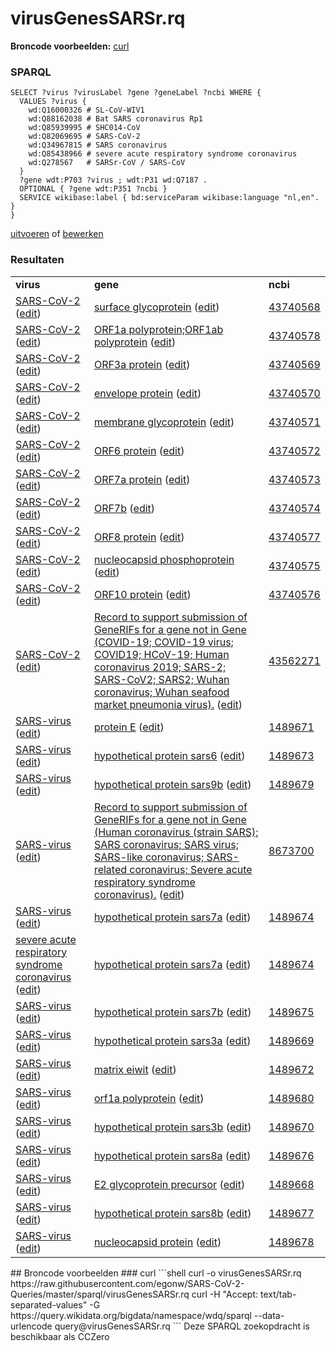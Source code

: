 # virusGenesSARSr.rq
**Broncode voorbeelden:** [curl](#curl)
### SPARQL
```sparql
SELECT ?virus ?virusLabel ?gene ?geneLabel ?ncbi WHERE {
  VALUES ?virus {
    wd:Q16000326 # SL-CoV-WIV1
    wd:Q88162038 # Bat SARS coronavirus Rp1
    wd:Q85939995 # SHC014-CoV
    wd:Q82069695 # SARS-CoV-2
    wd:Q34967815 # SARS coronavirus
    wd:Q85438966 # severe acute respiratory syndrome coronavirus
    wd:Q278567   # SARSr-CoV / SARS-CoV
  }
  ?gene wdt:P703 ?virus ; wdt:P31 wd:Q7187 .
  OPTIONAL { ?gene wdt:P351 ?ncbi }
  SERVICE wikibase:label { bd:serviceParam wikibase:language "nl,en". }
}
```
[uitvoeren](https://query.wikidata.org/embed.html#SELECT%20%3Fvirus%20%3FvirusLabel%20%3Fgene%20%3FgeneLabel%20%3Fncbi%20WHERE%20%7B%0A%20%20VALUES%20%3Fvirus%20%7B%0A%20%20%20%20wd%3AQ16000326%20%23%20SL-CoV-WIV1%0A%20%20%20%20wd%3AQ88162038%20%23%20Bat%20SARS%20coronavirus%20Rp1%0A%20%20%20%20wd%3AQ85939995%20%23%20SHC014-CoV%0A%20%20%20%20wd%3AQ82069695%20%23%20SARS-CoV-2%0A%20%20%20%20wd%3AQ34967815%20%23%20SARS%20coronavirus%0A%20%20%20%20wd%3AQ85438966%20%23%20severe%20acute%20respiratory%20syndrome%20coronavirus%0A%20%20%20%20wd%3AQ278567%20%20%20%23%20SARSr-CoV%20%2F%20SARS-CoV%0A%20%20%7D%0A%20%20%3Fgene%20wdt%3AP703%20%3Fvirus%20%3B%20wdt%3AP31%20wd%3AQ7187%20.%0A%20%20OPTIONAL%20%7B%20%3Fgene%20wdt%3AP351%20%3Fncbi%20%7D%0A%20%20SERVICE%20wikibase%3Alabel%20%7B%20bd%3AserviceParam%20wikibase%3Alanguage%20%22nl%2Cen%22.%20%7D%0A%7D%0A) of [bewerken](https://query.wikidata.org/#SELECT%20%3Fvirus%20%3FvirusLabel%20%3Fgene%20%3FgeneLabel%20%3Fncbi%20WHERE%20%7B%0A%20%20VALUES%20%3Fvirus%20%7B%0A%20%20%20%20wd%3AQ16000326%20%23%20SL-CoV-WIV1%0A%20%20%20%20wd%3AQ88162038%20%23%20Bat%20SARS%20coronavirus%20Rp1%0A%20%20%20%20wd%3AQ85939995%20%23%20SHC014-CoV%0A%20%20%20%20wd%3AQ82069695%20%23%20SARS-CoV-2%0A%20%20%20%20wd%3AQ34967815%20%23%20SARS%20coronavirus%0A%20%20%20%20wd%3AQ85438966%20%23%20severe%20acute%20respiratory%20syndrome%20coronavirus%0A%20%20%20%20wd%3AQ278567%20%20%20%23%20SARSr-CoV%20%2F%20SARS-CoV%0A%20%20%7D%0A%20%20%3Fgene%20wdt%3AP703%20%3Fvirus%20%3B%20wdt%3AP31%20wd%3AQ7187%20.%0A%20%20OPTIONAL%20%7B%20%3Fgene%20wdt%3AP351%20%3Fncbi%20%7D%0A%20%20SERVICE%20wikibase%3Alabel%20%7B%20bd%3AserviceParam%20wikibase%3Alanguage%20%22nl%2Cen%22.%20%7D%0A%7D%0A)


### Resultaten
<table>
  <tr>
    <td><b>virus</b></td>
    <td><b>gene</b></td>
    <td><b>ncbi</b></td>
  </tr>
  <tr>
    <td><a href="https://scholia.toolforge.org/Q82069695">SARS-CoV-2</a> (<a href="http://www.wikidata.org/entity/Q82069695">edit</a>)</td>
    <td><a href="https://scholia.toolforge.org/Q88000922">surface glycoprotein</a> (<a href="http://www.wikidata.org/entity/Q88000922">edit</a>)</td>
    <td><a href="https://www.ncbi.nlm.nih.gov/taxonomy/43740568">43740568</a></td>
  </tr>
  <tr>
    <td><a href="https://scholia.toolforge.org/Q82069695">SARS-CoV-2</a> (<a href="http://www.wikidata.org/entity/Q82069695">edit</a>)</td>
    <td><a href="https://scholia.toolforge.org/Q88088053">ORF1a polyprotein;ORF1ab polyprotein</a> (<a href="http://www.wikidata.org/entity/Q88088053">edit</a>)</td>
    <td><a href="https://www.ncbi.nlm.nih.gov/taxonomy/43740578">43740578</a></td>
  </tr>
  <tr>
    <td><a href="https://scholia.toolforge.org/Q82069695">SARS-CoV-2</a> (<a href="http://www.wikidata.org/entity/Q82069695">edit</a>)</td>
    <td><a href="https://scholia.toolforge.org/Q88088595">ORF3a protein</a> (<a href="http://www.wikidata.org/entity/Q88088595">edit</a>)</td>
    <td><a href="https://www.ncbi.nlm.nih.gov/taxonomy/43740569">43740569</a></td>
  </tr>
  <tr>
    <td><a href="https://scholia.toolforge.org/Q82069695">SARS-CoV-2</a> (<a href="http://www.wikidata.org/entity/Q82069695">edit</a>)</td>
    <td><a href="https://scholia.toolforge.org/Q88088888">envelope protein</a> (<a href="http://www.wikidata.org/entity/Q88088888">edit</a>)</td>
    <td><a href="https://www.ncbi.nlm.nih.gov/taxonomy/43740570">43740570</a></td>
  </tr>
  <tr>
    <td><a href="https://scholia.toolforge.org/Q82069695">SARS-CoV-2</a> (<a href="http://www.wikidata.org/entity/Q82069695">edit</a>)</td>
    <td><a href="https://scholia.toolforge.org/Q88089048">membrane glycoprotein</a> (<a href="http://www.wikidata.org/entity/Q88089048">edit</a>)</td>
    <td><a href="https://www.ncbi.nlm.nih.gov/taxonomy/43740571">43740571</a></td>
  </tr>
  <tr>
    <td><a href="https://scholia.toolforge.org/Q82069695">SARS-CoV-2</a> (<a href="http://www.wikidata.org/entity/Q82069695">edit</a>)</td>
    <td><a href="https://scholia.toolforge.org/Q88089203">ORF6 protein</a> (<a href="http://www.wikidata.org/entity/Q88089203">edit</a>)</td>
    <td><a href="https://www.ncbi.nlm.nih.gov/taxonomy/43740572">43740572</a></td>
  </tr>
  <tr>
    <td><a href="https://scholia.toolforge.org/Q82069695">SARS-CoV-2</a> (<a href="http://www.wikidata.org/entity/Q82069695">edit</a>)</td>
    <td><a href="https://scholia.toolforge.org/Q88089283">ORF7a protein</a> (<a href="http://www.wikidata.org/entity/Q88089283">edit</a>)</td>
    <td><a href="https://www.ncbi.nlm.nih.gov/taxonomy/43740573">43740573</a></td>
  </tr>
  <tr>
    <td><a href="https://scholia.toolforge.org/Q82069695">SARS-CoV-2</a> (<a href="http://www.wikidata.org/entity/Q82069695">edit</a>)</td>
    <td><a href="https://scholia.toolforge.org/Q88089438">ORF7b</a> (<a href="http://www.wikidata.org/entity/Q88089438">edit</a>)</td>
    <td><a href="https://www.ncbi.nlm.nih.gov/taxonomy/43740574">43740574</a></td>
  </tr>
  <tr>
    <td><a href="https://scholia.toolforge.org/Q82069695">SARS-CoV-2</a> (<a href="http://www.wikidata.org/entity/Q82069695">edit</a>)</td>
    <td><a href="https://scholia.toolforge.org/Q88089552">ORF8 protein</a> (<a href="http://www.wikidata.org/entity/Q88089552">edit</a>)</td>
    <td><a href="https://www.ncbi.nlm.nih.gov/taxonomy/43740577">43740577</a></td>
  </tr>
  <tr>
    <td><a href="https://scholia.toolforge.org/Q82069695">SARS-CoV-2</a> (<a href="http://www.wikidata.org/entity/Q82069695">edit</a>)</td>
    <td><a href="https://scholia.toolforge.org/Q88089689">nucleocapsid phosphoprotein</a> (<a href="http://www.wikidata.org/entity/Q88089689">edit</a>)</td>
    <td><a href="https://www.ncbi.nlm.nih.gov/taxonomy/43740575">43740575</a></td>
  </tr>
  <tr>
    <td><a href="https://scholia.toolforge.org/Q82069695">SARS-CoV-2</a> (<a href="http://www.wikidata.org/entity/Q82069695">edit</a>)</td>
    <td><a href="https://scholia.toolforge.org/Q88089847">ORF10 protein</a> (<a href="http://www.wikidata.org/entity/Q88089847">edit</a>)</td>
    <td><a href="https://www.ncbi.nlm.nih.gov/taxonomy/43740576">43740576</a></td>
  </tr>
  <tr>
    <td><a href="https://scholia.toolforge.org/Q82069695">SARS-CoV-2</a> (<a href="http://www.wikidata.org/entity/Q82069695">edit</a>)</td>
    <td><a href="https://scholia.toolforge.org/Q88105063">Record to support submission of GeneRIFs for a gene not in Gene (COVID-19; COVID-19 virus; COVID19; HCoV-19; Human coronavirus 2019; SARS-2; SARS-CoV2; SARS2; Wuhan coronavirus; Wuhan seafood market pneumonia virus).</a> (<a href="http://www.wikidata.org/entity/Q88105063">edit</a>)</td>
    <td><a href="https://www.ncbi.nlm.nih.gov/taxonomy/43562271">43562271</a></td>
  </tr>
  <tr>
    <td><a href="https://scholia.toolforge.org/Q278567">SARS-virus</a> (<a href="http://www.wikidata.org/entity/Q278567">edit</a>)</td>
    <td><a href="https://scholia.toolforge.org/Q88175930">protein E</a> (<a href="http://www.wikidata.org/entity/Q88175930">edit</a>)</td>
    <td><a href="https://www.ncbi.nlm.nih.gov/taxonomy/1489671">1489671</a></td>
  </tr>
  <tr>
    <td><a href="https://scholia.toolforge.org/Q278567">SARS-virus</a> (<a href="http://www.wikidata.org/entity/Q278567">edit</a>)</td>
    <td><a href="https://scholia.toolforge.org/Q88175935">hypothetical protein sars6</a> (<a href="http://www.wikidata.org/entity/Q88175935">edit</a>)</td>
    <td><a href="https://www.ncbi.nlm.nih.gov/taxonomy/1489673">1489673</a></td>
  </tr>
  <tr>
    <td><a href="https://scholia.toolforge.org/Q278567">SARS-virus</a> (<a href="http://www.wikidata.org/entity/Q278567">edit</a>)</td>
    <td><a href="https://scholia.toolforge.org/Q88175943">hypothetical protein sars9b</a> (<a href="http://www.wikidata.org/entity/Q88175943">edit</a>)</td>
    <td><a href="https://www.ncbi.nlm.nih.gov/taxonomy/1489679">1489679</a></td>
  </tr>
  <tr>
    <td><a href="https://scholia.toolforge.org/Q278567">SARS-virus</a> (<a href="http://www.wikidata.org/entity/Q278567">edit</a>)</td>
    <td><a href="https://scholia.toolforge.org/Q88175947">Record to support submission of GeneRIFs for a gene not in Gene (Human coronavirus (strain SARS); SARS coronavirus; SARS virus; SARS-like coronavirus; SARS-related coronavirus; Severe acute respiratory syndrome coronavirus).</a> (<a href="http://www.wikidata.org/entity/Q88175947">edit</a>)</td>
    <td><a href="https://www.ncbi.nlm.nih.gov/taxonomy/8673700">8673700</a></td>
  </tr>
  <tr>
    <td><a href="https://scholia.toolforge.org/Q278567">SARS-virus</a> (<a href="http://www.wikidata.org/entity/Q278567">edit</a>)</td>
    <td><a href="https://scholia.toolforge.org/Q88175952">hypothetical protein sars7a</a> (<a href="http://www.wikidata.org/entity/Q88175952">edit</a>)</td>
    <td><a href="https://www.ncbi.nlm.nih.gov/taxonomy/1489674">1489674</a></td>
  </tr>
  <tr>
    <td><a href="https://scholia.toolforge.org/Q85438966">severe acute respiratory syndrome coronavirus</a> (<a href="http://www.wikidata.org/entity/Q85438966">edit</a>)</td>
    <td><a href="https://scholia.toolforge.org/Q88175952">hypothetical protein sars7a</a> (<a href="http://www.wikidata.org/entity/Q88175952">edit</a>)</td>
    <td><a href="https://www.ncbi.nlm.nih.gov/taxonomy/1489674">1489674</a></td>
  </tr>
  <tr>
    <td><a href="https://scholia.toolforge.org/Q278567">SARS-virus</a> (<a href="http://www.wikidata.org/entity/Q278567">edit</a>)</td>
    <td><a href="https://scholia.toolforge.org/Q88175956">hypothetical protein sars7b</a> (<a href="http://www.wikidata.org/entity/Q88175956">edit</a>)</td>
    <td><a href="https://www.ncbi.nlm.nih.gov/taxonomy/1489675">1489675</a></td>
  </tr>
  <tr>
    <td><a href="https://scholia.toolforge.org/Q278567">SARS-virus</a> (<a href="http://www.wikidata.org/entity/Q278567">edit</a>)</td>
    <td><a href="https://scholia.toolforge.org/Q88175961">hypothetical protein sars3a</a> (<a href="http://www.wikidata.org/entity/Q88175961">edit</a>)</td>
    <td><a href="https://www.ncbi.nlm.nih.gov/taxonomy/1489669">1489669</a></td>
  </tr>
  <tr>
    <td><a href="https://scholia.toolforge.org/Q278567">SARS-virus</a> (<a href="http://www.wikidata.org/entity/Q278567">edit</a>)</td>
    <td><a href="https://scholia.toolforge.org/Q88175965">matrix eiwit</a> (<a href="http://www.wikidata.org/entity/Q88175965">edit</a>)</td>
    <td><a href="https://www.ncbi.nlm.nih.gov/taxonomy/1489672">1489672</a></td>
  </tr>
  <tr>
    <td><a href="https://scholia.toolforge.org/Q278567">SARS-virus</a> (<a href="http://www.wikidata.org/entity/Q278567">edit</a>)</td>
    <td><a href="https://scholia.toolforge.org/Q88175972">orf1a polyprotein</a> (<a href="http://www.wikidata.org/entity/Q88175972">edit</a>)</td>
    <td><a href="https://www.ncbi.nlm.nih.gov/taxonomy/1489680">1489680</a></td>
  </tr>
  <tr>
    <td><a href="https://scholia.toolforge.org/Q278567">SARS-virus</a> (<a href="http://www.wikidata.org/entity/Q278567">edit</a>)</td>
    <td><a href="https://scholia.toolforge.org/Q88175978">hypothetical protein sars3b</a> (<a href="http://www.wikidata.org/entity/Q88175978">edit</a>)</td>
    <td><a href="https://www.ncbi.nlm.nih.gov/taxonomy/1489670">1489670</a></td>
  </tr>
  <tr>
    <td><a href="https://scholia.toolforge.org/Q278567">SARS-virus</a> (<a href="http://www.wikidata.org/entity/Q278567">edit</a>)</td>
    <td><a href="https://scholia.toolforge.org/Q89210186">hypothetical protein sars8a</a> (<a href="http://www.wikidata.org/entity/Q89210186">edit</a>)</td>
    <td><a href="https://www.ncbi.nlm.nih.gov/taxonomy/1489676">1489676</a></td>
  </tr>
  <tr>
    <td><a href="https://scholia.toolforge.org/Q278567">SARS-virus</a> (<a href="http://www.wikidata.org/entity/Q278567">edit</a>)</td>
    <td><a href="https://scholia.toolforge.org/Q89210190">E2 glycoprotein precursor</a> (<a href="http://www.wikidata.org/entity/Q89210190">edit</a>)</td>
    <td><a href="https://www.ncbi.nlm.nih.gov/taxonomy/1489668">1489668</a></td>
  </tr>
  <tr>
    <td><a href="https://scholia.toolforge.org/Q278567">SARS-virus</a> (<a href="http://www.wikidata.org/entity/Q278567">edit</a>)</td>
    <td><a href="https://scholia.toolforge.org/Q89210191">hypothetical protein sars8b</a> (<a href="http://www.wikidata.org/entity/Q89210191">edit</a>)</td>
    <td><a href="https://www.ncbi.nlm.nih.gov/taxonomy/1489677">1489677</a></td>
  </tr>
  <tr>
    <td><a href="https://scholia.toolforge.org/Q278567">SARS-virus</a> (<a href="http://www.wikidata.org/entity/Q278567">edit</a>)</td>
    <td><a href="https://scholia.toolforge.org/Q89210195">nucleocapsid protein</a> (<a href="http://www.wikidata.org/entity/Q89210195">edit</a>)</td>
    <td><a href="https://www.ncbi.nlm.nih.gov/taxonomy/1489678">1489678</a></td>
  </tr>
</table>
## Broncode voorbeelden
### curl
```shell
curl -o virusGenesSARSr.rq https://raw.githubusercontent.com/egonw/SARS-CoV-2-Queries/master/sparql/virusGenesSARSr.rq
curl -H "Accept: text/tab-separated-values" -G https://query.wikidata.org/bigdata/namespace/wdq/sparql --data-urlencode query@virusGenesSARSr.rq
```
Deze SPARQL zoekopdracht is beschikbaar als CCZero
